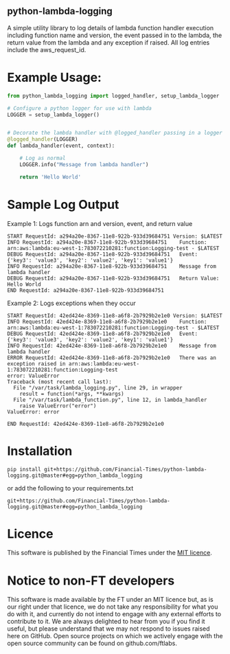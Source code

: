 ## python-lambda-logging

A simple utility library to log details of lambda function handler execution including function name and version, the event passed in to the lambda, the return value from the lambda and any exception if raised. All log entries include the aws_request_id.

# Example Usage:

```python
from python_lambda_logging import logged_handler, setup_lambda_logger

# Configure a python logger for use with lambda
LOGGER = setup_lambda_logger()


# Decorate the lambda handler with @logged_handler passing in a logger
@logged_handler(LOGGER)
def lambda_handler(event, context):

    # Log as normal
    LOGGER.info("Message from lambda handler")

    return 'Hello World'
```

# Sample Log Output

Example 1: Logs function arn and version, event, and return value
```
START RequestId: a294a20e-8367-11e8-922b-933d39684751 Version: $LATEST
INFO RequestId: a294a20e-8367-11e8-922b-933d39684751	Function: arn:aws:lambda:eu-west-1:783072210281:function:Logging-test - $LATEST
DEBUG RequestId: a294a20e-8367-11e8-922b-933d39684751	Event: {'key3': 'value3', 'key2': 'value2', 'key1': 'value1'}
INFO RequestId: a294a20e-8367-11e8-922b-933d39684751	Message from lambda handler
DEBUG RequestId: a294a20e-8367-11e8-922b-933d39684751	Return Value: Hello World
END RequestId: a294a20e-8367-11e8-922b-933d39684751
```

Example 2: Logs exceptions when they occur

```
START RequestId: 42ed424e-8369-11e8-a6f8-2b7929b2e1e0 Version: $LATEST
INFO RequestId: 42ed424e-8369-11e8-a6f8-2b7929b2e1e0	Function: arn:aws:lambda:eu-west-1:783072210281:function:Logging-test - $LATEST
DEBUG RequestId: 42ed424e-8369-11e8-a6f8-2b7929b2e1e0	Event: {'key3': 'value3', 'key2': 'value2', 'key1': 'value1'}
INFO RequestId: 42ed424e-8369-11e8-a6f8-2b7929b2e1e0	Message from lambda handler
ERROR RequestId: 42ed424e-8369-11e8-a6f8-2b7929b2e1e0	There was an exception raised in arn:aws:lambda:eu-west-1:783072210281:function:Logging-test
error: ValueError
Traceback (most recent call last):
  File "/var/task/lambda_logging.py", line 29, in wrapper
    result = function(*args, **kwargs)
  File "/var/task/lambda_function.py", line 12, in lambda_handler
    raise ValueError("error")
ValueError: error

END RequestId: 42ed424e-8369-11e8-a6f8-2b7929b2e1e0
```

# Installation

```pip install git+https://github.com/Financial-Times/python-lambda-logging.git@master#egg=python_lambda_logging```

or add the following to your requirements.txt

```git+https://github.com/Financial-Times/python-lambda-logging.git@master#egg=python_lambda_logging ```

# Licence
This software is published by the Financial Times under the [MIT licence](http://opensource.org/licenses/MIT).


# Notice to non-FT developers

This software is made available by the FT under an MIT licence but, as is our right under that licence, we do not take any responsibility for what you do with it, and currently do not intend to engage with any external efforts to contribute to it.  We are always delighted to hear from you if you find it useful, but please understand that we may not respond to issues raised here on GitHub.  Open source projects on which we actively engage with the open source community can be found on github.com/ftlabs.

